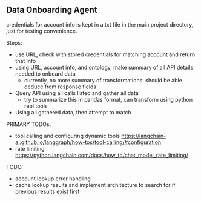 ## Data Onboarding Agent

credentials for account info is kept in a txt file in the main project directory, just for testing convenience.

Steps:
* use URL, check with stored credentials for matching account and return that info
* using URL, account info, and ontology, make summary of all API details needed to onboard data
    * currently, no more summary of transformations: should be able deduce from response fields
* Query API using all calls listed and gather all data
    * try to summarize this in pandas format, can transform using python repl tools
* Using all gathered data, then attempt to match



PRIMARY TODOs:
* tool calling and configuring dynamic tools
https://langchain-ai.github.io/langgraph/how-tos/tool-calling/#configuration
* rate limiting
https://python.langchain.com/docs/how_to/chat_model_rate_limiting/


TODO:
- account lookup error handling
- cache lookup results and implement architecture to search for if previous results exist first
